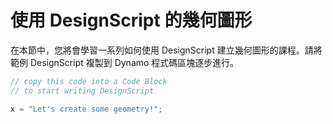 # 使用 DesignScript 的幾何圖形

在本節中，您將會學習一系列如何使用 DesignScript 建立幾何圖形的課程。請將範例 DesignScript 複製到 Dynamo 程式碼區塊逐步進行。

```js
// copy this code into a Code Block
// to start writing DesignScript

x = "Let's create some geometry!";
```
